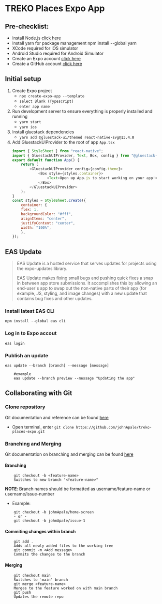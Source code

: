 # TREKO Places Expo App
## Pre-checklist:
- Install Node.js [click here](https://nodejs.org/en)
- Install yarn for package management
    npm install --global yarn
- XCode required for iOS simulator
- Android Studio required for Android Simulator
- Create an Expo account [click here](https://expo.dev/signup)
- Create a GitHub account [click here](https://github.com/signup?ref_cta=Sign+up&ref_loc=header+logged+out&ref_page=%2F&source=header-home)

## Initial setup
1. Create Expo project
    - ```npx create-expo-app --template```
    - ```select Blank (Typescript)```
    - ```enter app name```
2. Run development server to ensure everything is properly installed and running
    - ```yarn start```
    - ```yarn ios```
3. Install gluestack dependencies
   - ```yarn add @gluestack-ui/themed react-native-svg@13.4.0```
4. Add GluestackUIProvider to the root of app ```App.tsx```
    ```javascript
    import { StyleSheet } from "react-native";
    import { GluestackUIProvider, Text, Box, config } from "@gluestack-ui/themed";
    export default function App() {
        return (
            <GluestackUIProvider config={config.theme}>
                <Box style={styles.container}>
                    <Text>Open up App.js to start working on your app!</Text>
                </Box>
            </GluestackUIProvider>
        );
    }
    const styles = StyleSheet.create({
        container: {
        flex: 1,
        backgroundColor: "#fff",
        alignItems: "center",
        justifyContent: "center",
        width: "100%",
        },
    });
    ```

## EAS Update
> EAS Update is a hosted service that serves updates for projects using the expo-updates library.
> 
> EAS Update makes fixing small bugs and pushing quick fixes a snap in between app store submissions. It accomplishes this by allowing an end-user's app to swap out the non-native parts of their app (for example, JS, styling, and image changes) with a new update that contains bug fixes and other updates.

### Install latest EAS CLI
```npm install --global eas cli```
### Log in to Expo accout
```eas login```
### Publish an update
```eas update --branch [branch] --message [message]``` 
``` 
    #example 
    eas update --branch preview --message "Updating the app"
```

## Collaborating with Git
### Clone repository
Git documentation and reference can be found [here](https://git-scm.com/book/en/v2/Git-Basics-Getting-a-Git-Repository)
- Open terminal, enter ```git clone https://github.com/johnApale/treko-places-expo.git```

### Branching and Merging
Git documentation on branching and merging can be found [here](https://git-scm.com/book/en/v2/Git-Branching-Basic-Branching-and-Merging)
#### Branching
```
    git checkout -b <feature-name>
    Switches to new branch "<feature-name>"
```
**NOTE**: Branch names should be formatted as username/feature-name or username/issue-number
- Example:
```
    git checkout -b johnApale/home-screen
    - or -
    git checkout -b johnApale/issue-1
```
#### Commiting changes within branch
```
    git add .
    Adds all newly added files to the working tree
    git commit -m <Add message>
    Commits the changes to the branch
```
#### Merging
```
    git checkout main
    Switches to 'main' branch
    git merge <feature-name>
    Merges to the feature worked on with main branch
    git push
    Updates the remote repo
```